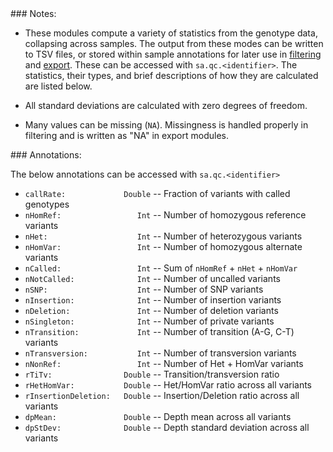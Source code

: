 <div class="cmdhead"></div>

<div class="description"></div>

<div class="synopsis"></div>

<div class="options"></div>

<div class="cmdsubsection">
### Notes:

 - These modules compute a variety of statistics from the genotype data, collapsing across samples.  The output from these modes can be written to TSV files, or stored within sample annotations for later use in [filtering](reference.html#Filtering) and [export](reference.html#ExportingTSV). These can be accessed with `sa.qc.<identifier>`.  The statistics, their types, and brief descriptions of how they are calculated are listed below.

 - All standard deviations are calculated with zero degrees of freedom.

 - Many values can be missing (`NA`).  Missingness is handled properly in filtering and is written as "NA" in export modules.
</div>


<div class="cmdsubsection">
### <a class="jumptarget" href="sampleqc_annotations"></a> Annotations:

The below annotations can be accessed with `sa.qc.<identifier>`

 - `callRate:             Double` -- Fraction of variants with called genotypes
 - `nHomRef:                 Int` -- Number of homozygous reference variants
 - `nHet:                    Int` -- Number of heterozygous variants
 - `nHomVar:                 Int` -- Number of homozygous alternate variants
 - `nCalled:                 Int` -- Sum of `nHomRef` + `nHet` + `nHomVar`
 - `nNotCalled:              Int` -- Number of uncalled variants
 - `nSNP:                    Int` -- Number of SNP variants
 - `nInsertion:              Int` -- Number of insertion variants
 - `nDeletion:               Int` -- Number of deletion variants
 - `nSingleton:              Int` -- Number of private variants
 - `nTransition:             Int` -- Number of transition (A-G, C-T) variants
 - `nTransversion:           Int` -- Number of transversion variants
 - `nNonRef:                 Int` -- Number of Het + HomVar variants
 - `rTiTv:                Double` -- Transition/transversion ratio
 - `rHetHomVar:           Double` -- Het/HomVar ratio across all variants
 - `rInsertionDeletion:   Double` -- Insertion/Deletion ratio across all variants    
 - `dpMean:               Double` -- Depth mean across all variants
 - `dpStDev:              Double` -- Depth standard deviation across all variants
 
 </div>